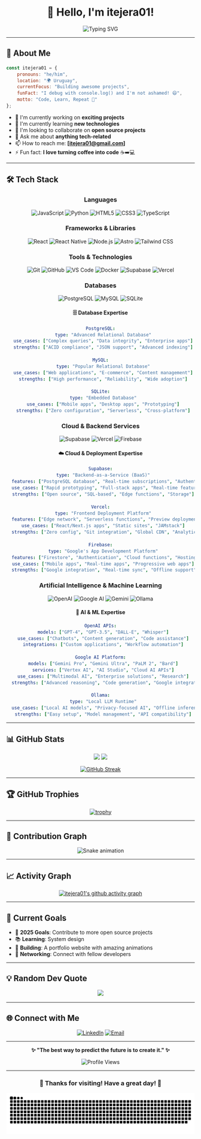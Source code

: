 <div align="center">
  
# 👋 Hello, I'm itejera01!

<img src="https://readme-typing-svg.herokuapp.com?font=Fira+Code&size=30&duration=3000&pause=1000&color=36BCF7&center=true&vCenter=true&width=600&lines=Welcome+to+my+GitHub+Profile!;I'm+a+passionate+developer;Always+learning+new+things;Let's+build+something+amazing!" alt="Typing SVG" />

</div>

---

## 🚀 About Me

```javascript
const itejera01 = {
    pronouns: "he/him",
    location: "🌍 Uruguay",
    currentFocus: "Building awesome projects",
    funFact: "I debug with console.log() and I'm not ashamed! 😄",
    motto: "Code, Learn, Repeat 🔄"
};
```

- 🔭 I'm currently working on **exciting projects**
- 🌱 I'm currently learning **new technologies**
- 👯 I'm looking to collaborate on **open source projects**
- 💬 Ask me about **anything tech-related**
- 📫 How to reach me: **[itejera01@gmail.com]**
- ⚡ Fun fact: **I love turning coffee into code** ☕➡️💻

---

## 🛠️ Tech Stack

<div align="center">

### Languages
![JavaScript](https://img.shields.io/badge/-JavaScript-F7DF1E?style=for-the-badge&logo=javascript&logoColor=black)
![Python](https://img.shields.io/badge/-Python-3776AB?style=for-the-badge&logo=python&logoColor=white)
![HTML5](https://img.shields.io/badge/-HTML5-E34F26?style=for-the-badge&logo=html5&logoColor=white)
![CSS3](https://img.shields.io/badge/-CSS3-1572B6?style=for-the-badge&logo=css3&logoColor=white)
![TypeScript](https://img.shields.io/badge/-TypeScript-3178C6?style=for-the-badge&logo=typescript&logoColor=white)

### Frameworks & Libraries
![React](https://img.shields.io/badge/-React-61DAFB?style=for-the-badge&logo=react&logoColor=black)
![React Native](https://img.shields.io/badge/-React%20Native-61DAFB?style=for-the-badge&logo=react&logoColor=black)
![Node.js](https://img.shields.io/badge/-Node.js-339933?style=for-the-badge&logo=node.js&logoColor=white)
![Astro](https://img.shields.io/badge/-Astro-FF5D01?style=for-the-badge&logo=astro&logoColor=white)
![Tailwind CSS](https://img.shields.io/badge/-Tailwind%20CSS-06B6D4?style=for-the-badge&logo=tailwindcss&logoColor=white)

### Tools & Technologies
![Git](https://img.shields.io/badge/-Git-F05032?style=for-the-badge&logo=git&logoColor=white)
![GitHub](https://img.shields.io/badge/-GitHub-181717?style=for-the-badge&logo=github&logoColor=white)
![VS Code](https://img.shields.io/badge/-VS%20Code-007ACC?style=for-the-badge&logo=visual-studio-code&logoColor=white)
![Docker](https://img.shields.io/badge/-Docker-2496ED?style=for-the-badge&logo=docker&logoColor=white)
![Supabase](https://img.shields.io/badge/-Supabase-3ECF8E?style=for-the-badge&logo=supabase&logoColor=white)
![Vercel](https://img.shields.io/badge/-Vercel-000000?style=for-the-badge&logo=vercel&logoColor=white)

### Databases
![PostgreSQL](https://img.shields.io/badge/-PostgreSQL-336791?style=for-the-badge&logo=postgresql&logoColor=white)
![MySQL](https://img.shields.io/badge/-MySQL-4479A1?style=for-the-badge&logo=mysql&logoColor=white)
![SQLite](https://img.shields.io/badge/-SQLite-003B57?style=for-the-badge&logo=sqlite&logoColor=white)

#### 🗄️ Database Expertise
```yaml
PostgreSQL:
  type: "Advanced Relational Database"
  use_cases: ["Complex queries", "Data integrity", "Enterprise apps"]
  strengths: ["ACID compliance", "JSON support", "Advanced indexing"]

MySQL:
  type: "Popular Relational Database"
  use_cases: ["Web applications", "E-commerce", "Content management"]
  strengths: ["High performance", "Reliability", "Wide adoption"]

SQLite:
  type: "Embedded Database"
  use_cases: ["Mobile apps", "Desktop apps", "Prototyping"]
  strengths: ["Zero configuration", "Serverless", "Cross-platform"]
```

### Cloud & Backend Services
![Supabase](https://img.shields.io/badge/-Supabase-3ECF8E?style=for-the-badge&logo=supabase&logoColor=white)
![Vercel](https://img.shields.io/badge/-Vercel-000000?style=for-the-badge&logo=vercel&logoColor=white)
![Firebase](https://img.shields.io/badge/-Firebase-FFCA28?style=for-the-badge&logo=firebase&logoColor=black)

#### ☁️ Cloud & Deployment Expertise
```yaml
Supabase:
  type: "Backend-as-a-Service (BaaS)"
  features: ["PostgreSQL database", "Real-time subscriptions", "Authentication"]
  use_cases: ["Rapid prototyping", "Full-stack apps", "Real-time features"]
  strengths: ["Open source", "SQL-based", "Edge functions", "Storage"]

Vercel:
  type: "Frontend Deployment Platform"
  features: ["Edge network", "Serverless functions", "Preview deployments"]
  use_cases: ["React/Next.js apps", "Static sites", "JAMstack"]
  strengths: ["Zero config", "Git integration", "Global CDN", "Analytics"]

Firebase:
  type: "Google's App Development Platform"
  features: ["Firestore", "Authentication", "Cloud functions", "Hosting"]
  use_cases: ["Mobile apps", "Real-time apps", "Progressive web apps"]
  strengths: ["Google integration", "Real-time sync", "Offline support"]
```

### Artificial Intelligence & Machine Learning
![OpenAI](https://img.shields.io/badge/-OpenAI-412991?style=for-the-badge&logo=openai&logoColor=white)
![Google AI](https://img.shields.io/badge/-Google%20AI-4285F4?style=for-the-badge&logo=google&logoColor=white)
![Gemini](https://img.shields.io/badge/-Gemini-8E75B2?style=for-the-badge&logo=googlegemini&logoColor=white)
![Ollama](https://img.shields.io/badge/-Ollama-000000?style=for-the-badge&logo=ollama&logoColor=white)

#### 🤖 AI & ML Expertise
```yaml
OpenAI APIs:
  models: ["GPT-4", "GPT-3.5", "DALL-E", "Whisper"]
  use_cases: ["Chatbots", "Content generation", "Code assistance"]
  integrations: ["Custom applications", "Workflow automation"]

Google AI Platform:
  models: ["Gemini Pro", "Gemini Ultra", "PaLM 2", "Bard"]
  services: ["Vertex AI", "AI Studio", "Cloud AI APIs"]
  use_cases: ["Multimodal AI", "Enterprise solutions", "Research"]
  strengths: ["Advanced reasoning", "Code generation", "Google integration"]

Ollama:
  type: "Local LLM Runtime"
  use_cases: ["Local AI models", "Privacy-focused AI", "Offline inference"]
  strengths: ["Easy setup", "Model management", "API compatibility"]
```

</div>

---

## 📊 GitHub Stats

<div align="center">
  
<img height="180em" src="https://github-readme-stats.vercel.app/api?username=itejera01&show_icons=true&theme=tokyonight&include_all_commits=true&count_private=true"/>
<img height="180em" src="https://github-readme-stats.vercel.app/api/top-langs/?username=itejera01&layout=compact&langs_count=8&theme=tokyonight"/>

</div>

<div align="center">
  
[![GitHub Streak](https://streak-stats.demolab.com/?user=itejera01&theme=tokyonight)](https://git.io/streak-stats)

</div>

---

## 🏆 GitHub Trophies

<div align="center">
  
[![trophy](https://github-profile-trophy.vercel.app/?username=itejera01&theme=tokyonight&no-frame=false&no-bg=false&margin-w=4)](https://github.com/ryo-ma/github-profile-trophy)

</div>

---

## 🐍 Contribution Graph

<div align="center">
  
![Snake animation](https://github.com/itejera01/itejera01/blob/output/github-contribution-grid-snake.svg)

</div>

---

## 📈 Activity Graph

<div align="center">
  
[![itejera01's github activity graph](https://github-readme-activity-graph.vercel.app/graph?username=itejera01&theme=tokyo-night)](https://github.com/ashutosh00710/github-readme-activity-graph)

</div>

---

## 🎯 Current Goals

- 🚀 **2025 Goals**: Contribute to more open source projects
- 📚 **Learning**: System design
- 🎨 **Building**: A portfolio website with amazing animations
- 🤝 **Networking**: Connect with fellow developers

---

## 💡 Random Dev Quote

<div align="center">
  
![](https://quotes-github-readme.vercel.app/api?type=horizontal&theme=tokyonight)

</div>

---

## 🌐 Connect with Me

<div align="center">

[![LinkedIn](https://img.shields.io/badge/-LinkedIn-0077B5?style=for-the-badge&logo=linkedin&logoColor=white)](https://www.linkedin.com/in/ignacio-tejera-571a9733b/)
[![Email](https://img.shields.io/badge/-Email-D14836?style=for-the-badge&logo=gmail&logoColor=white)](mailto:itejera01@gmail.com)

</div>

---

<div align="center">
  
**✨ "The best way to predict the future is to create it." ✨**

![Profile Views](https://komarev.com/ghpvc/?username=itejera01&color=brightgreen&style=for-the-badge)

</div>

---

<div align="center">
  
### 💖 Thanks for visiting! Have a great day! 💖

<img src="https://raw.githubusercontent.com/Platane/snk/output/github-contribution-grid-snake.svg" alt="Snake animation" />

</div>